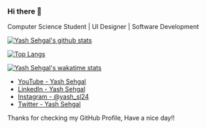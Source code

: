 ### Hi there 👋

Computer Science Student | UI Designer | Software Development

[![Yash Sehgal's github stats](https://github-readme-stats.vercel.app/api?username=yashsehgal)](https://github.com/anuraghazra/github-readme-stats)

[![Top Langs](https://github-readme-stats.vercel.app/api/top-langs/?username=yashsehgal&layout=compact)](https://github.com/anuraghazra/github-readme-stats)

[![Yash Sehgal's wakatime stats](https://github-readme-stats.vercel.app/api/wakatime?username=yashsehgal)](https://github.com/anuraghazra/github-readme-stats)

- [YouTube - Yash Sehgal](https://www.youtube.com/channel/UC23yA3SBkV_ehY4H8VSuNVg?)
- [LinkedIn - Yash Sehgal](https://www.linkedin.com/in/yash-sehgal-55b7711a4/)
- [Instagram - @yash_sl24](https://www.instagram.com/yash_sl24)
- [Twitter - Yash Sehgal](https://twitter.com/YashSeh90869786)

Thanks for checking my GitHub Profile, Have a nice day!!
